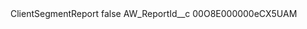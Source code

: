 <?xml version="1.0" encoding="UTF-8"?>
<CustomMetadata xmlns="http://soap.sforce.com/2006/04/metadata" xmlns:xsi="http://www.w3.org/2001/XMLSchema-instance" xmlns:xsd="http://www.w3.org/2001/XMLSchema">
    <label>ClientSegmentReport</label>
    <protected>false</protected>
    <values>
        <field>AW_ReportId__c</field>
        <value xsi:type="xsd:string">00O8E000000eCX5UAM</value>
    </values>
</CustomMetadata>
